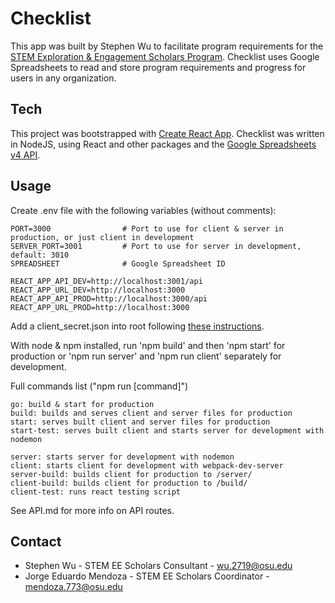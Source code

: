 # Checklist

This app was built by Stephen Wu to facilitate program requirements for the [STEM Exploration & Engagement Scholars Program](https://u.osu.edu/stemeescholars/). Checklist uses Google Spreadsheets to read and store program requirements and progress for users in any organization.

## Tech

This project was bootstrapped with [Create React App](https://github.com/facebookincubator/create-react-app). Checklist was written in NodeJS, using React and other packages and the [Google Spreadsheets v4 API](https://developers.google.com/sheets/api/).

## Usage

Create .env file with the following variables (without comments):
```
PORT=3000                # Port to use for client & server in production, or just client in development
SERVER_PORT=3001         # Port to use for server in development, default: 3010
SPREADSHEET              # Google Spreadsheet ID

REACT_APP_API_DEV=http://localhost:3001/api
REACT_APP_URL_DEV=http://localhost:3000
REACT_APP_API_PROD=http://localhost:3000/api
REACT_APP_URL_PROD=http://localhost:3000
```

Add a client_secret.json into root following [these instructions](https://developers.google.com/sheets/api/quickstart/nodejs#step_1_turn_on_the_api_name).

With node & npm installed, run 'npm build' and then 'npm start' for production or 'npm run server' and 'npm run client' separately for development.

Full commands list ("npm run [command]")
```
go: build & start for production
build: builds and serves client and server files for production
start: serves built client and server files for production
start-test: serves built client and starts server for development with nodemon

server: starts server for development with nodemon
client: starts client for development with webpack-dev-server
server-build: builds client for production to /server/
client-build: builds client for production to /build/
client-test: runs react testing script
```

See API.md for more info on API routes.

## Contact

- Stephen Wu - STEM EE Scholars Consultant - wu.2719@osu.edu
- Jorge Eduardo Mendoza - STEM EE Scholars Coordinator - mendoza.773@osu.edu
